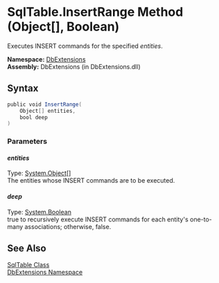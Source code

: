 SqlTable.InsertRange Method (Object[], Boolean)
===============================================
Executes INSERT commands for the specified *entities*.

**Namespace:** [DbExtensions][1]  
**Assembly:** DbExtensions (in DbExtensions.dll)

Syntax
------

```csharp
public void InsertRange(
	Object[] entities,
	bool deep
)
```

### Parameters

#### *entities*
Type: [System.Object][2][]  
The entities whose INSERT commands are to be executed.

#### *deep*
Type: [System.Boolean][3]  
true to recursively execute INSERT commands for each entity's one-to-many associations; otherwise, false.


See Also
--------
[SqlTable Class][4]  
[DbExtensions Namespace][1]  

[1]: ../README.md
[2]: http://msdn.microsoft.com/en-us/library/e5kfa45b
[3]: http://msdn.microsoft.com/en-us/library/a28wyd50
[4]: README.md